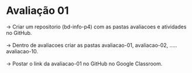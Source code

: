 <div>
<h1>Avaliação 01</h1>
  <p> → Criar um repositorio (bd-info-p4) com as pastas avaliacoes e atividades no GitHub. <br></br>
→ Dentro de avaliacoes criar as pastas avaliacao-01, avaliacao-02, ..... avaliacao-10. <br></br>
→ Postar o link da avaliacao-01 no GitHub no Google Classroom. </p>
</div>
